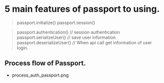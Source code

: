 # 5 main features of passport to using.

> passport.initialize()
> passport.session()

> passport.authentication() // session authentication
> passport.serializeUser() // save user information
> passport.deserializeUser() // When api call get information of user login.

## Process flow of Passport.
- process_auth_passport.png